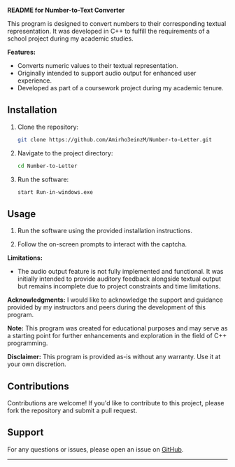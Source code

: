 **README for Number-to-Text Converter**

This program is designed to convert numbers to their corresponding textual representation. It was developed in C++ to fulfill the requirements of a school project during my academic studies.

**Features:**
- Converts numeric values to their textual representation.
- Originally intended to support audio output for enhanced user experience.
- Developed as part of a coursework project during my academic tenure.

## Installation

1. Clone the repository:

   ```bash
   git clone https://github.com/Amirho3einzM/Number-to-Letter.git
   ```

2. Navigate to the project directory:

   ```bash
   cd Number-to-Letter
   ```

3. Run the software:

   ```bash
   start Run-in-windows.exe
   ```

## Usage

1. Run the software using the provided installation instructions.

2. Follow the on-screen prompts to interact with the captcha.

**Limitations:**
- The audio output feature is not fully implemented and functional. It was initially intended to provide auditory feedback alongside textual output but remains incomplete due to project constraints and time limitations.

**Acknowledgments:**
I would like to acknowledge the support and guidance provided by my instructors and peers during the development of this program.

**Note:**
This program was created for educational purposes and may serve as a starting point for further enhancements and exploration in the field of C++ programming.

**Disclaimer:**
This program is provided as-is without any warranty. Use it at your own discretion.

## Contributions

Contributions are welcome! If you'd like to contribute to this project, please fork the repository and submit a pull request.

## Support

For any questions or issues, please open an issue on [GitHub](https://github.com/Amirho3einzM/Captcha/issues).

---




